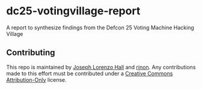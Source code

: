 # dc25-votingvillage-report

A report to synthesize findings from the Defcon 25 Voting Machine Hacking Village

## Contributing

This repo is maintained by [Joseph Lorenzo Hall][1] and [rinon][2].
Any contributions made to this effort must be contributed under a
[Creative Commons Attribution-Only][3] license.

[1]: https://cdt.org/about/staff/joseph-lorenzo-hall/
[2]: https://github.com/rinon
[3]: https://creativecommons.org/licenses/by/4.0/